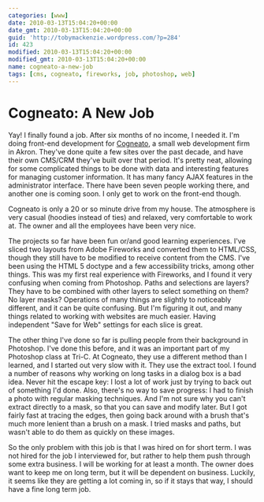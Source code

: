 ```yaml
---
categories: [www]
date: 2010-03-13T15:04:20+00:00
date_gmt: 2010-03-13T15:04:20+00:00
guid: 'http://tobymackenzie.wordpress.com/?p=284'
id: 423
modified: 2010-03-13T15:04:20+00:00
modified_gmt: 2010-03-13T15:04:20+00:00
name: cogneato-a-new-job
tags: [cms, cogneato, fireworks, job, photoshop, web]
---
```


Cogneato: A New Job
===================

Yay!  I finally found a job.  After six months of no income, I needed it.  I'm doing front-end development for [Cogneato](http://cogneato.com), a small web development firm in Akron.  They've done quite a few sites over the past decade, and have their own CMS/CRM they've built over that period.  It's pretty neat, allowing for some complicated things to be done with data and interesting features for managing customer information.  It has many fancy AJAX features in the administrator interface.  There have been seven people working there, and another one is coming soon.  I only get to work on the front-end though.

Cogneato is only a 20 or so minute drive from my house.  The atmosphere is very casual (hoodies instead of ties) and relaxed, very comfortable to work at.  The owner and all the employees have been very nice.

<!--more-->

The projects so far have been fun or/and good learning experiences.  I've sliced two layouts from Adobe Fireworks and converted them to HTML/CSS, though they still have to be modified to receive content from the CMS.  I've been using the HTML 5 doctype and a few accessibility tricks, among other things.  This was my first real experience with Fireworks, and I found it very confusing when coming from Photoshop.  Paths and selections are layers?  They have to be combined with other layers to select something on them?  No layer masks?  Operations of many things are slightly to noticeably different, and it can be quite confusing.  But I'm figuring it out, and many things related to working with websites are much easier.  Having independent "Save for Web" settings for each slice is great.

The other thing I've done so far is pulling people from their background in Photoshop.  I've done this before, and it was an important part of my Photoshop class at Tri-C.  At Cogneato, they use a different method than I learned, and I started out very slow with it.  They use the extract tool.  I found a number of reasons why working on long tasks in a dialog box is a bad idea.  Never hit the escape key:  I lost a lot of work just by trying to back out of something I'd done.  Also, there's no way to save progress:  I had to finish a photo with regular masking techniques.  And I'm not sure why you can't extract directly to a mask, so that you can save and modify later.  But I got fairly fast at tracing the edges, then going back around with a brush that's much more lenient than a brush on a mask.  I tried masks and paths, but wasn't able to do them as quickly on these images.

So the only problem with this job is that I was hired on for short term.  I was not hired for the job I interviewed for, but rather to help them push through some extra business.  I will be working for at least a month.  The owner does want to keep me on long term, but it will be dependent on business.  Luckily, it seems like they are getting a lot coming in, so if it stays that way, I should have a fine long term job.

